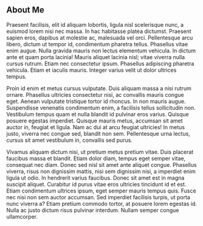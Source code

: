 ## About Me

Praesent facilisis, elit id aliquam lobortis, ligula nisl scelerisque nunc, a euismod lorem nisi nec massa. In hac habitasse platea dictumst. Praesent sapien eros, dapibus at molestie ac, malesuada vel orci. Pellentesque arcu libero, dictum ut tempor id, condimentum pharetra tellus. Phasellus vitae enim augue. Nulla gravida mauris non lectus elementum vehicula. In dictum ante et quam porta lacinia! Mauris aliquet lacinia nisl; vitae viverra nulla cursus rutrum. Etiam nec consectetur ipsum. Phasellus adipiscing pharetra vehicula. Etiam et iaculis mauris. Integer varius velit ut dolor ultrices tempus.

Proin id enim et metus cursus vulputate. Duis aliquam massa a nisi rutrum ornare. Phasellus ultricies consectetur nisi, ac convallis mauris congue eget. Aenean vulputate tristique tortor id rhoncus. In non mauris augue. Suspendisse venenatis condimentum enim, a facilisis tellus sollicitudin non. Vestibulum tempus quam et nulla blandit id pulvinar eros varius. Quisque posuere egestas imperdiet. Quisque mauris metus, accumsan sit amet auctor in, feugiat et ligula. Nam ac dui at arcu feugiat ultricies! In metus justo, viverra nec congue sed, blandit non sem. Pellentesque urna lectus, cursus sit amet vestibulum in, convallis sed purus.

Vivamus aliquam dictum nisi, ut pretium metus pretium vitae. Duis placerat faucibus massa et blandit. Etiam dolor diam, tempus eget semper vitae, consequat nec diam. Donec sed nisl sit amet ante aliquet congue. Phasellus viverra, risus non dignissim mattis, nisi sem dignissim nisi, a imperdiet enim ligula ut odio. In hendrerit varius faucibus. Donec sit amet est in magna suscipit aliquet. Curabitur id purus vitae eros ultricies tincidunt id et est. Etiam condimentum ultrices ipsum, eget semper mauris tempus quis. Fusce nec nisi non sem auctor accumsan. Sed imperdiet facilisis turpis, ut porta nunc viverra a? Etiam pretium commodo tortor, at posuere lorem egestas id. Nulla ac justo dictum risus pulvinar interdum. Nullam semper congue ullamcorper.
